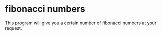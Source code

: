 # fibonacci numbers
This program will give you a certain number of fibonacci numbers at your request.
